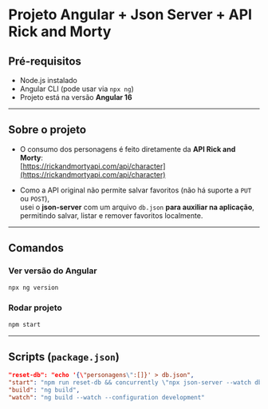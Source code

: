 # Projeto Angular + Json Server + API Rick and Morty

## Pré-requisitos
- Node.js instalado
- Angular CLI (pode usar via `npx ng`) 
- Projeto está na versão **Angular 16**

---

## Sobre o projeto

- O consumo dos personagens é feito diretamente da **API Rick and Morty**:  
  [https://rickandmortyapi.com/api/character](https://rickandmortyapi.com/api/character)

- Como a API original não permite salvar favoritos (não há suporte a `PUT` ou `POST`),  
  usei o **json-server** com um arquivo `db.json` **para auxiliar na aplicação**, permitindo salvar, listar e remover favoritos localmente.

---

## Comandos

### Ver versão do Angular
```bash
npx ng version
```

### Rodar projeto
```bash
npm start
```

---

## Scripts (`package.json`)

```json
"reset-db": "echo '{\"personagens\":[]}' > db.json",
"start": "npm run reset-db && concurrently \"npx json-server --watch db.json --port 3000\" \"npx ng serve\"",
"build": "ng build",
"watch": "ng build --watch --configuration development"
```
